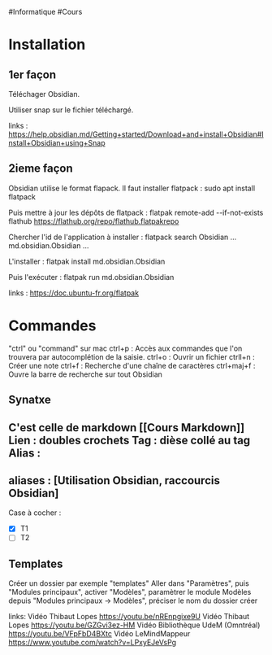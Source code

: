 #Informatique #Cours
# Installation
## 1er façon

Téléchager Obsidian.

Utiliser snap sur le fichier téléchargé.

links :
https://help.obsidian.md/Getting+started/Download+and+install+Obsidian#Install+Obsidian+using+Snap

## 2ieme façon
Obsidian utilise le format flapack.
Il faut installer flatpack :
	sudo apt install flatpack

Puis mettre à jour les dépôts de flatpack :
	flatpak remote-add --if-not-exists flathub https://flathub.org/repo/flathub.flatpakrepo

Chercher l'id de l'application à installer :
	flatpack search Obsidian
	... md.obsidian.Obsidian ...

L'installer :
	flatpak install md.obsidian.Obsidian

Puis l'exécuter :
	flatpak run md.obsidian.Obsidian

links :
	https://doc.ubuntu-fr.org/flatpak
# Commandes
"ctrl" ou "command" sur mac
ctrl+p : Accès aux commandes que l'on trouvera par autocomplétion de la saisie.
ctrl+o : Ouvrir un fichier
ctrll+n : Créer une note
ctrl+f : Recherche d'une chaîne de caractères
ctrl+maj+f : Ouvre la barre de recherche sur tout Obsidian

## Synatxe
C'est celle de markdown [[Cours Markdown]]
Lien : doubles crochets
Tag : dièse collé au tag
Alias : 
---
aliases : [Utilisation Obsidian, raccourcis Obsidian]
---

Case à cocher :
- [x] T1
- [ ] T2

## Templates
Créer un dossier par exemple "templates"
Aller dans "Paramètres", puis "Modules principaux", activer "Modèles", paramètrer le module Modèles depuis "Modules principaux -> Modèles", préciser le nom du dossier créer

links:
Vidéo Thibaut Lopes https://youtu.be/nREnpgixe9U
Vidéo Thibaut Lopes https://youtu.be/GZGvi3ez-HM
Vidéo Bibliothèque UdeM (Omntréal) https://youtu.be/VFpFbD4BXtc
Vidéo LeMindMappeur https://www.youtube.com/watch?v=LPxyEJeVsPg